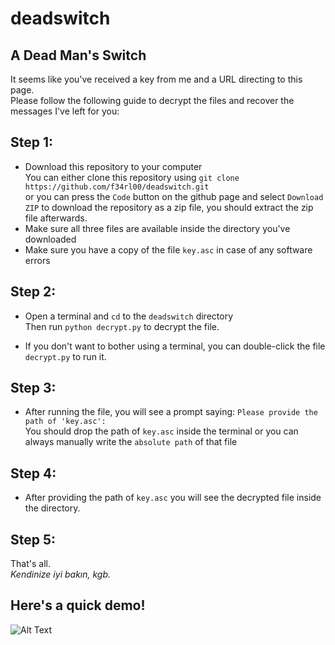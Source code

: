 # deadswitch
## A Dead Man's Switch

It seems like you've received a key from me and a URL directing to this page.  
Please follow the following guide to decrypt the files and recover the messages I've left for you:

## Step 1:
- Download this repository to your computer  
You can either clone this repository using `git clone https://github.com/f34rl00/deadswitch.git`  
or you can press the ```Code``` button on the github page and select ```Download ZIP``` to download the repository as a zip file, you should extract the zip file afterwards.
- Make sure all three files are available inside the directory you've downloaded  
- Make sure you have a copy of the file ```key.asc``` in case of any software errors

## Step 2:
- Open a terminal and ```cd``` to the ```deadswitch``` directory  
Then run ```python decrypt.py``` to decrypt the file.

- If you don't want to bother using a terminal, you can double-click the file ```decrypt.py``` to run it.

## Step 3:
- After running the file, you will see a prompt saying: ```Please provide the path of 'key.asc':```  
You should drop the path of ```key.asc``` inside the terminal or you can always manually write the ```absolute path``` of that file

## Step 4:
- After providing the path of ```key.asc``` you will see the decrypted file inside the directory.

## Step 5:
That's all.  
_Kendinize iyi bakın, kgb._

## Here's a quick demo!
[//]: # (https://raw.githubusercontent.com/f34rl00/deadswitch/main/demo.gif)
![Alt Text](https://github.com/f34rl00/deadswitch/blob/main/demo.gif)

